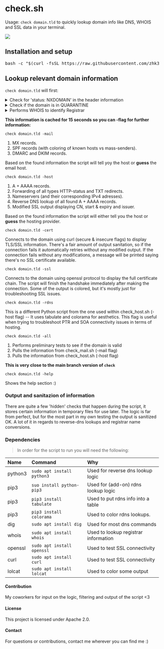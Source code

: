 # **check.sh**
Usage: ```check domain.tld``` to quickly lookup domain info like DNS, WHOIS and SSL data in your terminal.

<kbd>
<img src="https://github.com/zhk3r/check/assets/37957791/e47e87ab-1ed1-49c6-8299-cfe066ed7c3a">
</kbd>


## **Installation and setup**

<pre lang="bash">
bash -c "$(curl -fsSL https://raw.githubusercontent.com/zhk3r/check/testing/install.sh)"
</pre>

## **Lookup relevant domain information**

```check domain.tld``` will first:

<details>
  <summary>Check for 'status: NXDOMAIN' in the header information</summary>
this status indicates that the domain does not exist, the script will stop here.
</details>
<details>
  <summary>Check if the domain is in QUARANTINE</summary>
if the domain has 'status: NXDOMAIN' and SOA starts at 'charm.norid.no' the script will whois the domain and look for "No match" - if that string isn't found the script will report the domain as in QUARANTINE.
</details>
<details>
  <summary>Performs WHOIS to identify Registrar</summary>
will show the name of either the Registry (White Label) or Registrar. For .no domains there's logic that converts REG-HANDLE into REG-NAMES appended in [brackets].
</details>

**This information is cached for 15 seconds so you can -flag for further information:**

```check domain.tld -mail```

1) MX records.
2) SPF records (with coloring of known hosts vs mass-senders).
3) DMARC and DKIM records.

Based on the found information the script will tell yoy the host or **guess** the email host.

```check domain.tld -host```

1) A + AAAA records.
2) Forwarding of all types HTTP-status and TXT redirects.
3) Nameservers (and their corresponding IPv4 adresses).
4) Reverse DNS lookup of all found A + AAAA records.
5) Modified SSL output displaying CN, start & expiry and issuer.

Based on the found information the script will either tell you the host or **guess** the hosting provider.

```check domain.tld -cert```

Connects to the domain using curl (secure & insecure flags) to display TLS/SSL information. There's a fair amount of output sanitation, so if the connection fails it automatically retries without any modified output. If the connection fails without any modifications, a message will be printed saying there's no SSL certificate available.

```check domain.tld -ssl```

Connects to the domain using openssl protocol to display the full certificate chain. The script will finish the handshake immediately after making the connection. Some of the output is colored, but it's mostly just for troubleshooting SSL issues.

```check domain.tld -rdns```

This is a different Python script from the one used within check_host.sh (-host flag) -- It uses tabulate and colorama for aesthetics. This flag is useful when trying to troubleshoot PTR and SOA connectivity issues in terms of hosting.

```check domain.tld -all```

1) Performs preliminary tests to see if the domain is valid
2) Pulls the information from check_mail.sh (-mail flag)
3) Pulls the information from check_host.sh (-host flag)

**This is very close to the main branch version of ```check```**

```check domain.tld -help```

Shows the help section :)

### **Output and sanitazion of information**

There are quite a few 'hidden' checks that happen during the script, it stores certain information in temporary files for use later. The logic is far from perfect, but for the most part in my own testing the output is sanitized OK. A lot of it in regards to reverse-dns lookups and registrar name conversions.

### **Dependencies**

> In order for the script to run you will need the following:

| Name    | Command                        | Why
| :-------| :------------------------------| :----------------------------------------|
| python3 | ```sudo apt install python3``` | Used for reverse dns lookup logic        |
| pip3    | ```suo install python-pip3```  | Used for (add-on) rdns lookup logic      |
| pip3    | ```pip3 install tabulate```    | Used to put rdns info into a table       |
| pip3    | ```pip3 install colorama```    | Used to color rdns lookups.              |
| dig     | ```sudo apt install dig```     | Used for most dns commands               |
| whois   | ```sudo apt install whois```   | Used to lookup registrar information     |
| openssl | ```sudo apt install openssl``` | Used to test SSL connectivity            |
| curl    | ```sudo apt install curl```    | Used to test SSL connectivity            |
| lolcat  | ```sudo apt install lolcat```  | Used to color some output                |


#### Contribution
My coworkers for input on the logic, filtering and output of the script <3

#### License
This project is licensed under Apache 2.0.

#### Contact
For questions or contributions, contact me wherever you can find me :)
